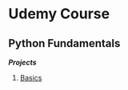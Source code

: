 # Udemy Course
## Python Fundamentals

**_Projects_**

1. [Basics](https://github.com/brunomilitzer/python-fundementals/tree/main/basics)